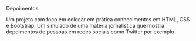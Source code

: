 Depoimentos.

Um projeto com foco em colocar em prática conhecimentos em HTML, CSS e Bootstrap.
Um simulado de uma matéria jornalística que mostra depoimentos de pessoas em redes sociais como Twitter por exemplo.
